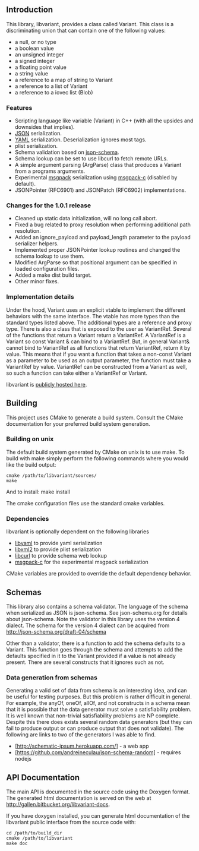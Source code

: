 
Introduction
------------

This library, libvariant, provides a class called Variant.
This class is a discriminating union that can contain one of the following values:

 - a null, or no type
 - a boolean value
 - an unsigned integer
 - a signed integer
 - a floating point value
 - a string value
 - a reference to a map of string to Variant
 - a reference to a list of Variant
 - a reference to a iovec list (Blob)

### Features

 - Scripting language like variable (Variant) in C++ (with all the upsides and downsides that implies).
 - [JSON](http://www.json.org/) serialization.
 - [YAML](http://yaml.org/) serialization. Deserialization ignores most tags.
 - plist serialization.
 - Schema validation based on [json-schema](http://json-schema.org/).
 - Schema lookup can be set to use libcurl to fetch remote URLs.
 - A simple argument parsing (ArgParse) class that produces a Variant from a programs arguments.
 - Experimental [msgpack](http://msgpack.org/) serialization using [msgpack-c](https://github.com/msgpack/msgpack-c) (disabled by default).
 - JSONPointer (RFC6901) and JSONPatch (RFC6902) implementations.

### Changes for the 1.0.1 release

 - Cleaned up static data initialization, will no long call abort.
 - Fixed a bug related to proxy resolution when performing additional path resolution.
 - Added an ignore_payload and payload_length parameter to the payload serializer helpers.
 - Implemented proper JSONPointer lookup routines and changed the schema lookup to use them.
 - Modified ArgParse so that positional argument can be specified in loaded configuration files.
 - Added a make dist build target.
 - Other minor fixes.

### Implementation details

Under the hood, Variant uses an explicit vtable to implement the different
behaviors with the same interface.  The vtable has more types than the standard
types listed above.  The additional types are a reference and proxy type.
There is also a class that is exposed to the user as VariantRef.  Several of
the functions that return a Variant return a VariantRef.  A VariantRef is a
Variant so const Variant & can bind to a VariantRef.  But, in general Variant&
cannot bind to VariantRef as all functions that return VariantRef, return it by
value. This means that if you want a function that takes a non-const Variant as
a parameter to be used as an output parameter, the function must take a
VariantRef by value.  VariantRef can be constructed from a Variant as well, so
such a function can take either a VariantRef or Variant.

libvariant is [publicly hosted here](https://bitbucket.org/gallen/libvariant).

Building
--------

This project uses CMake to generate a build system. Consult the CMake
documentation for your preferred build system generation.

### Building on unix

The default build system generated by CMake on unix is to use make.
To build with make simply perform the following commands where you would like the build output:

    cmake /path/to/libvariant/sources/
    make

And to install:
    make install

The cmake configuration files use the standard cmake variables.

### Dependencies

libvariant is optionally dependent on the following libraries

 - [libyaml](http://pyyaml.org/wiki/LibYAML) to provide yaml serialization
 - [libxml2](http://xmlsoft.org/) to provide plist serialization
 - [libcurl](http://curl.haxx.se/) to provide schema web lookup
 - [msgpack-c](https://github.com/msgpack/msgpack-c) for the experimental msgpack serialization

CMake variables are provided to override the default dependency behavior.

Schemas
-------

This library also contains a schema validator. The language of the schema when
serialized as JSON is json-schema.  See json-schema.org for details about
json-schema. Note the validator in this library uses the version 4 dialect.
The schema for the version 4 dialect can be acquired from
http://json-schema.org/draft-04/schema

Other than a validator, there is a function to add the schema defaults to a Variant.
This function goes through the schema and attempts to add the defaults
specified in it to the Variant provided if a value is not already present.
There are several constructs that it ignores such as not.

### Data generation from schemas

Generating a valid set of data from schema is an interesting idea, and can be
useful for testing purposes.  But this problem is rather difficult in general.
For example, the anyOf, oneOf, allOf, and not constructs in a schema mean that
it is possible that the data generator must solve a satisfiability problem.
It is well known that non-trivial satisfiability problems are NP complete.
Despite this there does exists several random data generators (but they can
fail to produce output or can produce output that does not validate).  The
following are links to two of the generators I was able to find.

 - [http://schematic-ipsum.herokuapp.com/] - a web app
 - [https://github.com/andreineculau/json-schema-random] - requires nodejs

API Documentation
-----------------

The main API is documented in the source code using the Doxygen format.
The generated html documentation is served on the web at
http://gallen.bitbucket.org/libvariant-docs.

If you have doxygen installed, you can generate html documentation of the
libvariant public interface from the source code with:

    cd /path/to/build_dir
    cmake /path/to/libvariant
    make doc
